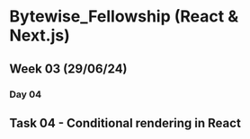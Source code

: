 # Bytewise_Fellowship (React & Next.js)
## Week 03 (29/06/24)

### Day 04
## Task 04 - Conditional rendering in React

